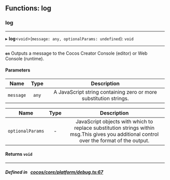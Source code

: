 ## Functions: log

### log


___
▸ **log**<`void`\>(`message: any, optionalParams: undefined`): `void`
___



**`en`** Outputs a message to the Cocos Creator Console (editor) or Web Console (runtime).



#### Parameters

| Name | Type | Description |
| :------: | :------: | :------: |
| `message` | `any` | A JavaScript string containing zero or more substitution strings.  |

| Name | Type | Description |
| :------: | :------: | :------: |
| `optionalParams` | - | JavaScript objects with which to replace substitution strings within msg.This gives you additional control over the format of the output.  |


#### Returns `void` 
___


##### Defined in &nbsp;   [cocos/core/platform/debug.ts:67](https://github.com/cocos-creator/engine/blob/c7bf6b8a9/cocos/core/platform/debug.ts#L67)&nbsp;
